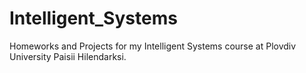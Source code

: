 # Intelligent_Systems
Homeworks and Projects for my Intelligent Systems course at Plovdiv University Paisii Hilendarksi.
